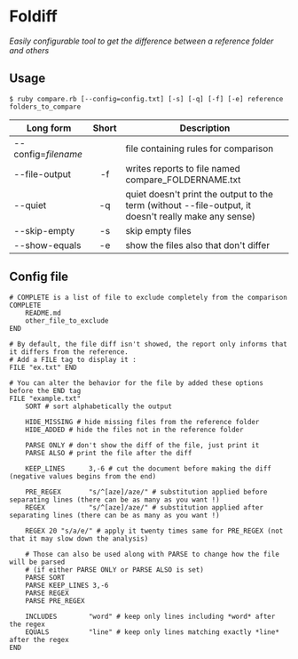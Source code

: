 Foldiff
=======

*Easily configurable tool to get the difference between a reference folder and others*

Usage
-----

```shell
$ ruby compare.rb [--config=config.txt] [-s] [-q] [-f] [-e] reference folders_to_compare
```

| Long form           | Short | Description                                         |
| ------------------- |:-----:| --------------------------------------------------- |
| --config=*filename* |       | file containing rules for comparison                |
| --file-output       | -f    | writes reports to file named compare_FOLDERNAME.txt |
| --quiet             | -q    | quiet doesn't print the output to the term (without --file-output, it doesn't really make any sense) |
| --skip-empty        | -s    | skip empty files                                    |
| --show-equals       | -e    | show the files also that don't differ               |


Config file
------------
```
# COMPLETE is a list of file to exclude completely from the comparison
COMPLETE
    README.md
    other_file_to_exclude
END

# By default, the file diff isn't showed, the report only informs that it differs from the reference.
# Add a FILE tag to display it :
FILE "ex.txt" END

# You can alter the behavior for the file by added these options before the END tag
FILE "example.txt"
    SORT # sort alphabetically the output

    HIDE_MISSING # hide missing files from the reference folder
    HIDE_ADDED # hide the files not in the reference folder

    PARSE ONLY # don't show the diff of the file, just print it
    PARSE ALSO # print the file after the diff

    KEEP_LINES      3,-6 # cut the document before making the diff (negative values begins from the end)

    PRE_REGEX       "s/^[aze]/aze/" # substitution applied before separating lines (there can be as many as you want !)
    REGEX           "s/^[aze]/aze/" # substitution applied after separating lines (there can be as many as you want !)
    
    REGEX 20 "s/a/e/" # apply it twenty times same for PRE_REGEX (not that it may slow down the analysis)
    
    # Those can also be used along with PARSE to change how the file will be parsed
    # (if either PARSE ONLY or PARSE ALSO is set)
    PARSE SORT
    PARSE KEEP_LINES 3,-6
    PARSE REGEX
    PARSE PRE_REGEX

    INCLUDES        "word" # keep only lines including *word* after the regex
    EQUALS          "line" # keep only lines matching exactly *line* after the regex
END 
```